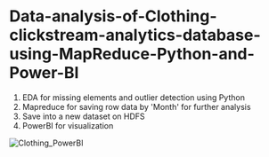 # Data-analysis-of-Clothing-clickstream-analytics-database-using-MapReduce-Python-and-Power-BI
1) EDA for missing elements and outlier detection using Python
2) Mapreduce for saving row data by 'Month' for further analysis
3) Save into a new dataset on HDFS
4) PowerBI for visualization

![Clothing_PowerBI](https://user-images.githubusercontent.com/96789016/235439358-acf545e5-1ab5-4281-be9c-7e797b5f143e.png)
